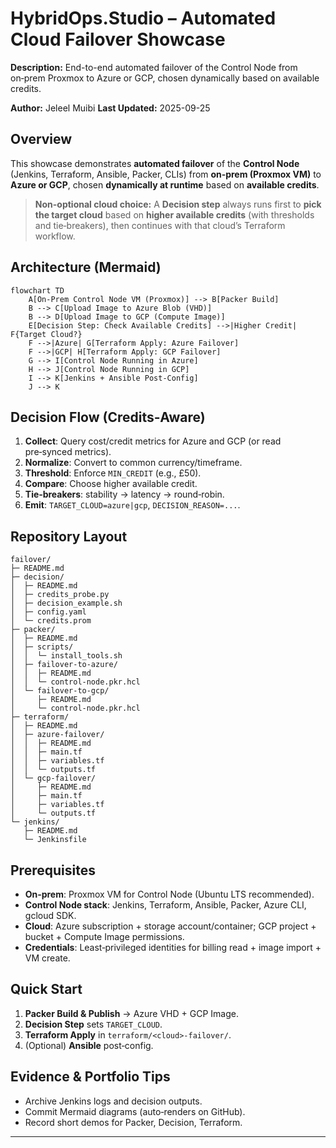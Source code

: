 
<!-- ============================================================= -->
# HybridOps.Studio – Automated Cloud Failover Showcase

**Description:** End-to-end automated failover of the Control Node from on‑prem Proxmox to Azure or GCP, chosen dynamically based on available credits.

**Author:** Jeleel Muibi
**Last Updated:** 2025-09-25

<!-- SPDX-License-Identifier: MIT -->
<!-- ============================================================= -->

## Overview
This showcase demonstrates **automated failover** of the **Control Node** (Jenkins, Terraform, Ansible, Packer, CLIs) from **on‑prem (Proxmox VM)** to **Azure or GCP**, chosen **dynamically at runtime** based on **available credits**.

> **Non-optional cloud choice:** A **Decision step** always runs first to **pick the target cloud** based on **higher available credits** (with thresholds and tie‑breakers), then continues with that cloud’s Terraform workflow.

## Architecture (Mermaid)
```mermaid
flowchart TD
    A[On-Prem Control Node VM (Proxmox)] --> B[Packer Build]
    B --> C[Upload Image to Azure Blob (VHD)]
    B --> D[Upload Image to GCP (Compute Image)]
    E[Decision Step: Check Available Credits] -->|Higher Credit| F{Target Cloud?}
    F -->|Azure| G[Terraform Apply: Azure Failover]
    F -->|GCP| H[Terraform Apply: GCP Failover]
    G --> I[Control Node Running in Azure]
    H --> J[Control Node Running in GCP]
    I --> K[Jenkins + Ansible Post-Config]
    J --> K
```

## Decision Flow (Credits‑Aware)
1. **Collect**: Query cost/credit metrics for Azure and GCP (or read pre‑synced metrics).
2. **Normalize**: Convert to common currency/timeframe.
3. **Threshold**: Enforce `MIN_CREDIT` (e.g., £50).
4. **Compare**: Choose higher available credit.
5. **Tie‑breakers**: stability → latency → round‑robin.
6. **Emit**: `TARGET_CLOUD=azure|gcp`, `DECISION_REASON=...`.

## Repository Layout
```
failover/
├─ README.md
├─ decision/
│  ├─ README.md
│  ├─ credits_probe.py
│  ├─ decision_example.sh
│  ├─ config.yaml
│  └─ credits.prom
├─ packer/
│  ├─ README.md
│  ├─ scripts/
│  │  └─ install_tools.sh
│  ├─ failover-to-azure/
│  │  ├─ README.md
│  │  └─ control-node.pkr.hcl
│  └─ failover-to-gcp/
│     ├─ README.md
│     └─ control-node.pkr.hcl
├─ terraform/
│  ├─ README.md
│  ├─ azure-failover/
│  │  ├─ README.md
│  │  ├─ main.tf
│  │  ├─ variables.tf
│  │  └─ outputs.tf
│  └─ gcp-failover/
│     ├─ README.md
│     ├─ main.tf
│     ├─ variables.tf
│     └─ outputs.tf
└─ jenkins/
   ├─ README.md
   └─ Jenkinsfile
```

## Prerequisites
- **On‑prem**: Proxmox VM for Control Node (Ubuntu LTS recommended).
- **Control Node stack**: Jenkins, Terraform, Ansible, Packer, Azure CLI, gcloud SDK.
- **Cloud**: Azure subscription + storage account/container; GCP project + bucket + Compute Image permissions.
- **Credentials**: Least‑privileged identities for billing read + image import + VM create.

## Quick Start
1. **Packer Build & Publish** → Azure VHD + GCP Image.
2. **Decision Step** sets `TARGET_CLOUD`.
3. **Terraform Apply** in `terraform/<cloud>-failover/`.
4. (Optional) **Ansible** post‑config.

## Evidence & Portfolio Tips
- Archive Jenkins logs and decision outputs.
- Commit Mermaid diagrams (auto‑renders on GitHub).
- Record short demos for Packer, Decision, Terraform.

---
